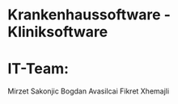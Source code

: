 # Krankenhaussoftware -Kliniksoftware


# IT-Team:
Mirzet Sakonjic
Bogdan Avasilcai
Fikret Xhemajli
